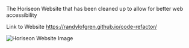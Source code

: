 The Horiseon Website that has been cleaned up to allow for better web accessibility

Link to Website https://randylofgren.github.io/code-refactor/

![Horiseon Website Image](https://user-images.githubusercontent.com/43276499/97236655-ec8e3d00-17bb-11eb-9787-fc11f0d8d4a7.png)